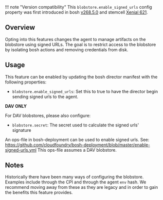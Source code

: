 !!! note "Version compatibility"
    This `blobstore.enable_signed_urls` config property was first introduced in bosh [v268.5.0](https://github.com/cloudfoundry/bosh/releases/tag/v268.5.0) and stemcell [Xenial 621](https://bosh.io/stemcells/#ubuntu-xenial).

## Overview

Opting into this features changes the agent to manage artifacts on the blobstore
using signed URLs. The goal is to restrict access to the blobstore by isolating
bosh actions and removing credentials from disk.

## Usage

This feature can be enabled by updating the bosh director manifest with the
following properties:

* `blobstore.enable_signed_urls`: Set this to true to have the director begin
  sending signed urls to the agent.

**DAV ONLY**

For DAV blobstores, please also configure:

* `blobstore.secret`: The secret used to calculate the signed urls' signature

An ops-file in bosh-deployment can be used to enable signed urls. See: https://github.com/cloudfoundry/bosh-deployment/blob/master/enable-signed-urls.yml
This ops-file assumes a DAV blobstore.

## Notes

Historically there have been many ways of configuring the blobstore. Examples
include through the CPI and through the agent `env` hash. We recommend moving
away from these as they are legacy and in order to gain the benefits this
feature provides.
